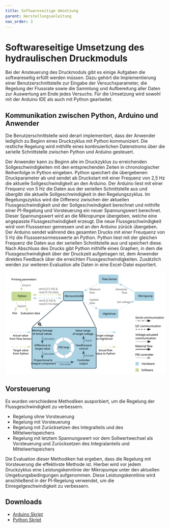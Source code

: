 ```yaml
---
title: Softwareseitige Umsetzung
parent: Herstellungsanleitung
nav_order: 3
---
```


# Softwareseitige Umsetzung des hydraulischen Druckmoduls

Bei der Ansteuerung des Druckmoduls gibt es einige Aufgaben die softwareseitig erfüllt werden müssen. Dazu gehört die Implementierung einer Benutzerschnittstelle zur Eingabe der Versuchsparameter, die Regelung der Flussrate sowie die Sammlung und Aufbereitung aller Daten zur Auswertung am Ende jedes Versuchs. Für die Umsetzung wird sowohl mit der Arduino IDE als auch mit Python gearbeitet.

## Kommunikation zwischen Python, Arduino und Anwender

Die Benutzerschnittstelle wird derart implementiert, dass der Anwender lediglich zu Beginn eines Druckzyklus mit Python kommuniziert. Die restliche Regelung wird mithilfe eines kontinuierlichen Datenstroms über die serielle Schnittstelle zwischen Python und Arduino gesteuert.

Der Anwender kann zu Beginn alle im Druckzyklus zu erreichenden Sollgeschwindigkeiten mit den entsprechenden Zeiten in chronologischer Reihenfolge in Python eingeben. Python speichert die übergebenen Druckparameter ab und sendet ab Druckstart mit einer Frequenz von 2,5 Hz die aktuelle Sollgeschwindigkeit an den Arduino. Der Arduino liest mit einer Frequenz von 5 Hz die Daten aus der seriellen Schnittstelle aus und übergibt die aktuelle Sollgeschwindigkeit in den Regelungszyklus. Im Regelungszyklus wird die Differenz zwischen der aktuellen Flussgeschwindigkeit und der Sollgeschwindigkeit berechnet und mithilfe einer PI-Regelung und Vorsteuerung ein neuer Spannungswert berechnet. Dieser Spannungswert wird an die Mikropumpe übergeben, welche eine angepasste Flussgeschwindigkeit erzeugt. Die neue Flussgeschwindigkeit wird vom Flusssensor gemessen und an den Arduino zürück übergeben. Der Arduino sendet während des gesamten Drucks mit einer Freuquenz von 5 Hz die Flusssensormesswerte an Python. Python liest mit der gleichen Frequenz die Daten aus der seriellen Schnittstelle aus und speichert diese. Nach Abschluss des Drucks gibt Python mithilfe eines Graphen, in dem die Flussgeschwindigkeit über der Druckzeit aufgetragen ist, dem Anwender direktes Feedback über die erreichten Flussgeschwindigkeiten. Zusätzlich werden zur weiteren Evaluation alle Daten in eine Excel-Datei exportiert.

<p align="center">
  <img src="../Abbildungen/Software_Communication.svg" width=800>
</p>

## Vorsteuerung

Es wurden verschiedene Methodiken ausporbiert, um die Regelung der Flussgeschwindigkeit zu verbessern.
- Regelung ohne Vorsteuerung
- Regelung mit Vorsteuerung
- Regelung mit Zurücksetzen des Integralteils und des Mittelwertspeichers
- Regelung mit letztem Spannungswert vor dem Sollwertwechsel als Vorsteuerung und Zurücksetzen des Integralanteils und Mittelwertspeichers

Die Evaluation dieser Methodiken hat ergeben, dass die Regelung mit Vorsteuerung die effektivste Methode ist. Hierbei wird vor jedem Druckzyklus eine Leistungskennlinie der Mikropumpe unter den aktuellen Umgebungsbedingungen aufgenommen. Diese Leistungskennlinie wird anschließend in der PI-Regelung verwendet, um die Einregelgeschwindigkeit zu verbessern.

## Downloads

* [Arduino Skript]()
* [Python Skript]()
